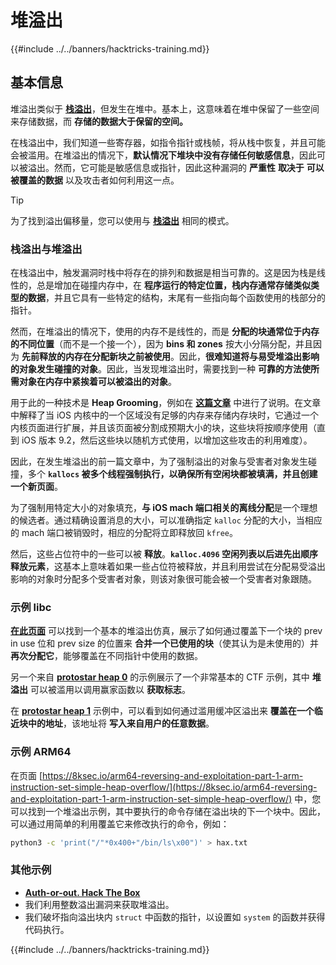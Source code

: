 # 堆溢出

{{#include ../../banners/hacktricks-training.md}}

## 基本信息

堆溢出类似于 [**栈溢出**](../stack-overflow/)，但发生在堆中。基本上，这意味着在堆中保留了一些空间来存储数据，而 **存储的数据大于保留的空间。**

在栈溢出中，我们知道一些寄存器，如指令指针或栈帧，将从栈中恢复，并且可能会被滥用。在堆溢出的情况下，**默认情况下堆块中没有存储任何敏感信息**，因此可以被溢出。然而，它可能是敏感信息或指针，因此这种漏洞的 **严重性** **取决于** **可以被覆盖的数据** 以及攻击者如何利用这一点。

> [!TIP]
> 为了找到溢出偏移量，您可以使用与 [**栈溢出**](../stack-overflow/#finding-stack-overflows-offsets) 相同的模式。

### 栈溢出与堆溢出

在栈溢出中，触发漏洞时栈中将存在的排列和数据是相当可靠的。这是因为栈是线性的，总是增加在碰撞内存中，在 **程序运行的特定位置，栈内存通常存储类似类型的数据**，并且它具有一些特定的结构，末尾有一些指向每个函数使用的栈部分的指针。

然而，在堆溢出的情况下，使用的内存不是线性的，而是 **分配的块通常位于内存的不同位置**（而不是一个接一个），因为 **bins 和 zones** 按大小分隔分配，并且因为 **先前释放的内存在分配新块之前被使用**。因此，**很难知道将与易受堆溢出影响的对象发生碰撞的对象**。因此，当发现堆溢出时，需要找到一种 **可靠的方法使所需对象在内存中紧挨着可以被溢出的对象**。

用于此的一种技术是 **Heap Grooming**，例如在 [**这篇文章**](https://azeria-labs.com/grooming-the-ios-kernel-heap/) 中进行了说明。在文章中解释了当 iOS 内核中的一个区域没有足够的内存来存储内存块时，它通过一个内核页面进行扩展，并且该页面被分割成预期大小的块，这些块将按顺序使用（直到 iOS 版本 9.2，然后这些块以随机方式使用，以增加这些攻击的利用难度）。

因此，在发生堆溢出的前一篇文章中，为了强制溢出的对象与受害者对象发生碰撞，多个 **`kallocs` 被多个线程强制执行，以确保所有空闲块都被填满，并且创建一个新页面**。

为了强制用特定大小的对象填充，**与 iOS mach 端口相关的离线分配**是一个理想的候选者。通过精确设置消息的大小，可以准确指定 `kalloc` 分配的大小，当相应的 mach 端口被销毁时，相应的分配将立即释放回 `kfree`。

然后，这些占位符中的一些可以被 **释放**。**`kalloc.4096` 空闲列表以后进先出顺序释放元素**，这基本上意味着如果一些占位符被释放，并且利用尝试在分配易受溢出影响的对象时分配多个受害者对象，则该对象很可能会被一个受害者对象跟随。

### 示例 libc

[**在此页面**](https://guyinatuxedo.github.io/27-edit_free_chunk/heap_consolidation_explanation/index.html) 可以找到一个基本的堆溢出仿真，展示了如何通过覆盖下一个块的 prev in use 位和 prev size 的位置来 **合并一个已使用的块**（使其认为是未使用的）并 **再次分配它**，能够覆盖在不同指针中使用的数据。

另一个来自 [**protostar heap 0**](https://guyinatuxedo.github.io/24-heap_overflow/protostar_heap0/index.html) 的示例展示了一个非常基本的 CTF 示例，其中 **堆溢出** 可以被滥用以调用赢家函数以 **获取标志**。

在 [**protostar heap 1**](https://guyinatuxedo.github.io/24-heap_overflow/protostar_heap1/index.html) 示例中，可以看到如何通过滥用缓冲区溢出来 **覆盖在一个临近块中的地址**，该地址将 **写入来自用户的任意数据**。

### 示例 ARM64

在页面 [https://8ksec.io/arm64-reversing-and-exploitation-part-1-arm-instruction-set-simple-heap-overflow/](https://8ksec.io/arm64-reversing-and-exploitation-part-1-arm-instruction-set-simple-heap-overflow/) 中，您可以找到一个堆溢出示例，其中要执行的命令存储在溢出块的下一个块中。因此，可以通过用简单的利用覆盖它来修改执行的命令，例如：
```bash
python3 -c 'print("/"*0x400+"/bin/ls\x00")' > hax.txt
```
### 其他示例

- [**Auth-or-out. Hack The Box**](https://7rocky.github.io/en/ctf/htb-challenges/pwn/auth-or-out/)
- 我们利用整数溢出漏洞来获取堆溢出。
- 我们破坏指向溢出块内 `struct` 中函数的指针，以设置如 `system` 的函数并获得代码执行。

{{#include ../../banners/hacktricks-training.md}}

